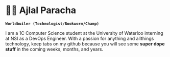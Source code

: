 # 🦹🏽 Ajlal Paracha

**`Worldbuiler (Technologist/Bookworm/Champ)`**

I am a 1C Computer Science student at the University of Waterloo interning at NSI as a DevOps Engineer. With a passion for anything and allthings technology, keep tabs on my github because you will see some **super dope stuff** in the coming weeks, months, and years. 

